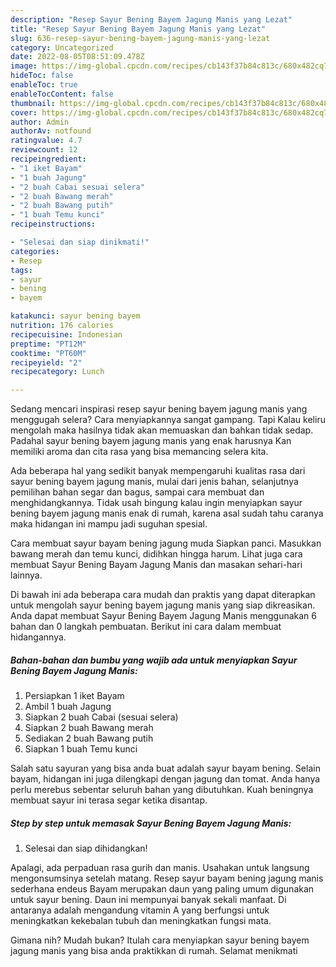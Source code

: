 ```yaml
---
description: "Resep Sayur Bening Bayem Jagung Manis yang Lezat"
title: "Resep Sayur Bening Bayem Jagung Manis yang Lezat"
slug: 636-resep-sayur-bening-bayem-jagung-manis-yang-lezat
category: Uncategorized
date: 2022-08-05T08:51:09.478Z
image: https://img-global.cpcdn.com/recipes/cb143f37b84c813c/680x482cq70/sayur-bening-bayem-jagung-manis-foto-resep-utama.jpg
hideToc: false
enableToc: true
enableTocContent: false
thumbnail: https://img-global.cpcdn.com/recipes/cb143f37b84c813c/680x482cq70/sayur-bening-bayem-jagung-manis-foto-resep-utama.jpg
cover: https://img-global.cpcdn.com/recipes/cb143f37b84c813c/680x482cq70/sayur-bening-bayem-jagung-manis-foto-resep-utama.jpg
author: Admin
authorAv: notfound
ratingvalue: 4.7
reviewcount: 12
recipeingredient:
- "1 iket Bayam"
- "1 buah Jagung"
- "2 buah Cabai sesuai selera"
- "2 buah Bawang merah"
- "2 buah Bawang putih"
- "1 buah Temu kunci"
recipeinstructions:

- "Selesai dan siap dinikmati!"
categories:
- Resep
tags:
- sayur
- bening
- bayem

katakunci: sayur bening bayem 
nutrition: 176 calories
recipecuisine: Indonesian
preptime: "PT12M"
cooktime: "PT60M"
recipeyield: "2"
recipecategory: Lunch

---
```



Sedang mencari inspirasi resep sayur bening bayem jagung manis yang menggugah selera? Cara menyiapkannya sangat gampang. Tapi Kalau keliru mengolah maka hasilnya tidak akan memuaskan dan bahkan tidak sedap. Padahal sayur bening bayem jagung manis yang enak harusnya Kan memiliki aroma dan cita rasa yang bisa memancing selera kita.


Ada beberapa hal yang sedikit banyak mempengaruhi kualitas rasa dari sayur bening bayem jagung manis, mulai dari jenis bahan, selanjutnya pemilihan bahan segar dan bagus, sampai cara membuat dan menghidangkannya. Tidak usah bingung kalau ingin menyiapkan sayur bening bayem jagung manis enak di rumah, karena asal sudah tahu caranya maka hidangan ini mampu jadi suguhan spesial.

Cara membuat sayur bayam bening jagung muda Siapkan panci. Masukkan bawang merah dan temu kunci, didihkan hingga harum. Lihat juga cara membuat Sayur Bening Bayam Jagung Manis dan masakan sehari-hari lainnya.


Di bawah ini ada beberapa cara mudah dan praktis yang dapat diterapkan untuk mengolah sayur bening bayem jagung manis yang siap dikreasikan. Anda dapat membuat Sayur Bening Bayem Jagung Manis menggunakan 6 bahan dan 0 langkah pembuatan. Berikut ini cara dalam membuat hidangannya.

<!--inarticleads1-->

##### Bahan-bahan dan bumbu yang wajib ada untuk menyiapkan Sayur Bening Bayem Jagung Manis:

1. Persiapkan 1 iket Bayam
1. Ambil 1 buah Jagung
1. Siapkan 2 buah Cabai (sesuai selera)
1. Siapkan 2 buah Bawang merah
1. Sediakan 2 buah Bawang putih
1. Siapkan 1 buah Temu kunci


Salah satu sayuran yang bisa anda buat adalah sayur bayam bening. Selain bayam, hidangan ini juga dilengkapi dengan jagung dan tomat. Anda hanya perlu merebus sebentar seluruh bahan yang dibutuhkan. Kuah beningnya membuat sayur ini terasa segar ketika disantap. 

<!--inarticleads2-->

##### Step by step untuk memasak Sayur Bening Bayem Jagung Manis:


1. Selesai dan siap dihidangkan!

Apalagi, ada perpaduan rasa gurih dan manis. Usahakan untuk langsung mengonsumsinya setelah matang. Resep sayur bayam bening jagung manis sederhana endeus Bayam merupakan daun yang paling umum digunakan untuk sayur bening. Daun ini mempunyai banyak sekali manfaat. Di antaranya adalah mengandung vitamin A yang berfungsi untuk meningkatkan kekebalan tubuh dan meningkatkan fungsi mata. 

Gimana nih? Mudah bukan? Itulah cara menyiapkan sayur bening bayem jagung manis yang bisa anda praktikkan di rumah. Selamat menikmati
